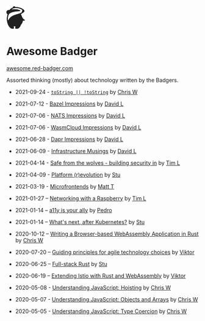 <img src="./sally.svg" width="50"/>

# Awesome Badger

[awesome.red-badger.com][awesome-badger]

Assorted thinking (mostly) about technology written by the Badgers.

<!-- insert new posts at the top -->

- 2021-09-24 - [`toString || !toString`](./chriswhealy/toStringOrNotToString) by [Chris W][chrisw]

- 2021-07-12 - [Bazel Impressions](./davidlaban/bazel-impressions/README.md) by [David L](./davidlaban)

- 2021-07-06 - [NATS Impressions](./davidlaban/nats-impressions/README.md) by [David L](./davidlaban)

- 2021-07-06 - [WasmCloud Impressions](./davidlaban/wasmcloud-impressions/README.md) by [David L](./davidlaban)

- 2021-06-28 - [Dapr Impressions](./davidlaban/dapr-impressions/README.md) by [David L](./davidlaban)

- 2021-06-09 - [Infrastructure Musings](./davidlaban/infrastructure-musings/README.md) by [David L](./davidlaban)

- 2021-04-14 - [Safe from the wolves - building security in](./timlee/safe-from-the-wolves) by [Tim L][timlee]

- 2021-04-09 - [Platform (r)evolution](./stuartharris/platform-revolution) by [Stu][stu]

- 2021-03-19 - [Microfrontends](./matt-thomson/microfrontends) by [Matt T][matt-thomson]

- 2021-01-27 – [Networking with a Raspberry](./timlee/networking-with-a-raspberry) by [Tim L][timlee]

- 2021-01-14 – [a11y is your ally](./pataruco/a11y-is-your-ally) by [Pedro][pedro]

- 2021-01-14 – [What's next, after Kubernetes?](./stuartharris/wasmcloud) by [Stu][stu]

- 2020-10-12 – [Writing a Browser-based WebAssembly Application in Rust](./chriswhealy/RustWASM) by [Chris W][chrisw]

- 2020-07-20 – [Guiding principles for agile technology choices](./charypar/tech-principles) by [Viktor][viktor]

- 2020-06-25 – [Full-stack Rust](./stuartharris/full-stack-rust-1) by [Stu][stu]

- 2020-06-19 – [Extending Istio with Rust and WebAssembly](./charypar/proxy-wasm-1) by [Viktor][viktor]

- 2020-05-08 - [Understanding JavaScript: Hoisting](./chriswhealy/InsideJavaScript/03%20Hoisting) by [Chris W][chrisw]

- 2020-05-07 - [Understanding JavaScript: Objects and Arrays](./chriswhealy/InsideJavaScript/02%20Objects%20and%20Arrays) by [Chris W][chrisw]

- 2020-05-05 - [Understanding JavaScript: Type Coercion](./chriswhealy/InsideJavaScript/01%20Type%20Coercion) by [Chris W][chrisw]

[stu]: ./stuartharris/
[viktor]: ./charypar
[chrisw]: ./chriswhealy
[awesome-badger]: https://awesome.red-badger.com
[pedro]: ./pataruco
[timlee]: ./timlee
[matt-thomson]: ./matt-thomson
